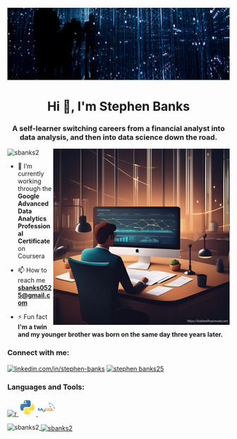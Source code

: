 ![MasterHead](https://github.com/Sbanks2/Sbanks2/blob/main/data_data_everywhere_v2.jpg)
<h1 align="center">Hi 👋, I'm Stephen Banks</h1>
<h3 align="center">A self-learner switching careers from a financial analyst into data analysis, and then into data science down the road.</h3>
<img align="right" alt="Coding" width="400" src="https://github.com/Sbanks2/Sbanks2/blob/main/Data_Analysis.png">

<p align="left"> <img src="https://komarev.com/ghpvc/?username=sbanks2&label=Profile%20views&color=0e75b6&style=flat" alt="sbanks2" /> </p>

- 🌱 I’m currently working through the **Google Advanced Data Analytics Professional Certificate** on Coursera

- 📫 How to reach me **sbanks0525@gmail.com**

- ⚡ Fun fact **I'm a twin and my younger brother was born on the same day three years later.**

<h3 align="left">Connect with me:</h3>
<p align="left">
<a href="https://linkedin.com/in/linkedin.com/in/stephen-banks" target="blank"><img align="center" src="https://raw.githubusercontent.com/rahuldkjain/github-profile-readme-generator/master/src/images/icons/Social/linked-in-alt.svg" alt="linkedin.com/in/stephen-banks" height="30" width="40" /></a>
<a href="https://kaggle.com/stephen banks25" target="blank"><img align="center" src="https://raw.githubusercontent.com/rahuldkjain/github-profile-readme-generator/master/src/images/icons/Social/kaggle.svg" alt="stephen banks25" height="30" width="40" /></a>
</p>

<h3 align="left">Languages and Tools:</h3>
<p align="left"> <a href="https://www.r-project.org" target="_blank" rel="noreferrer"> <img src= "https://cdn.jsdelivr.net/gh/devicons/devicon/icons/r/r-original.svg" alt="r" width="40" height="40"/> </a>
  <a href="https://www.python.org" target="_blank" rel="noreferrer"> <img src="https://raw.githubusercontent.com/devicons/devicon/master/icons/python/python-original.svg" alt="python" width="40" height="40"/> </a>
  <a href="https://www.mysql.com/" target="_blank" rel="noreferrer"> <img src="https://raw.githubusercontent.com/devicons/devicon/master/icons/mysql/mysql-original-wordmark.svg" alt="mysql" width="40" height="40"/>
   </p>

<p><img align="left" src="https://github-readme-stats.vercel.app/api/top-langs?username=sbanks2&show_icons=true&locale=en&layout=compact" alt="sbanks2" /></p>

<p>&nbsp;<img align="center" src="https://github-readme-stats.vercel.app/api?username=sbanks2&show_icons=true&locale=en" alt="sbanks2" /></p>

